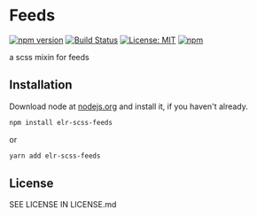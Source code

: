 # Feeds

[![npm version](http://img.shields.io/npm/v/elr-scss-feeds.svg)](https://www.npmjs.org/package/elr-scss-feeds)
[![Build Status](https://github.com/elr-scss-feeds/workflows/CI/badge.svg)](https://github.com/elr-scss-feeds/actions?workflow=CI)
[![License: MIT](https://img.shields.io/badge/License-MIT-yellow.svg)](https://opensource.org/licenses/MIT)
[![npm](https://img.shields.io/npm/dm/elr-scss-feeds.svg?style=flat)](https://npmjs.com/package/elr-scss-feeds)

a scss mixin for feeds

## Installation

Download node at [nodejs.org](http://nodejs.org) and install it, if you haven't already.

```sh
npm install elr-scss-feeds
```

or

```sh
yarn add elr-scss-feeds
```

## License

SEE LICENSE IN LICENSE.md
